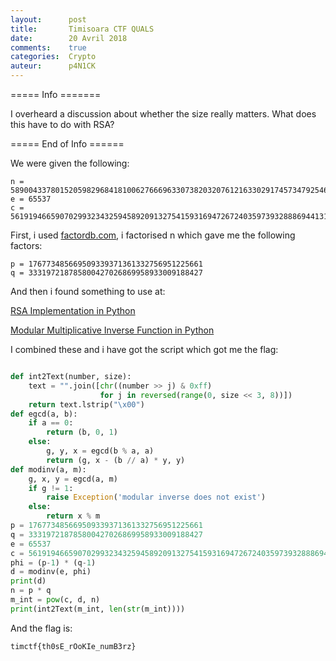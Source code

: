 ```yaml
---
layout:      post
title:       Timisoara CTF QUALS
date:        20 Avril 2018
comments:    true
categories:  Crypto
auteur:      p4N1CK
---
```


===== Info =======

I overheard a discussion about whether the size really matters. What does this have to do with RSA?

===== End of Info ======

We were given the following:

```
n = 58900433780152059829684181006276669633073820320761216330291745734792546625247
e = 65537
c = 56191946659070299323432594589209132754159316947267240359739328886944131258862
```

First, i used [factordb.com](factordb.com), i factorised n which gave me the following factors:

```
p = 176773485669509339371361332756951225661
q = 333197218785800427026869958933009188427
```
And then i found something to use at:

[RSA Implementation in Python](http://jhafranco.com/2012/01/29/rsa-implementation-in-python/)

[Modular Multiplicative Inverse Function in Python](http://stackoverflow.com/questions/4798654/modular-multiplicative-inverse-function-in-python)

I combined these and i have got the script which got me the flag:

```Python

def int2Text(number, size):
    text = "".join([chr((number >> j) & 0xff)
                    for j in reversed(range(0, size << 3, 8))])
    return text.lstrip("\x00")
def egcd(a, b):
    if a == 0:
        return (b, 0, 1)
    else:
        g, y, x = egcd(b % a, a)
        return (g, x - (b // a) * y, y)
def modinv(a, m):
    g, x, y = egcd(a, m)
    if g != 1:
        raise Exception('modular inverse does not exist')
    else:
        return x % m
p = 176773485669509339371361332756951225661
q = 333197218785800427026869958933009188427
e = 65537
c = 56191946659070299323432594589209132754159316947267240359739328886944131258862
phi = (p-1) * (q-1)
d = modinv(e, phi)
print(d)
n = p * q
m_int = pow(c, d, n)
print(int2Text(m_int, len(str(m_int))))
```

And the flag is:
```
timctf{th0sE_rOoKIe_numB3rz}
```
